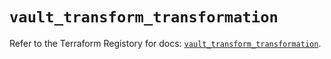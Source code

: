 # `vault_transform_transformation`

Refer to the Terraform Registory for docs: [`vault_transform_transformation`](https://registry.terraform.io/providers/hashicorp/vault/3.20.0/docs/resources/transform_transformation).
